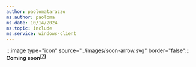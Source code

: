 ```yaml
---
author: paolomatarazzo
ms.author: paoloma
ms.date: 10/14/2024
ms.topic: include
ms.service: windows-client
---
```


:::image type="icon" source="../images/soon-arrow.svg" border="false"::: **Coming soon<sup>[\[7\]](..\conclusion.md#footnote7)</sup>**
